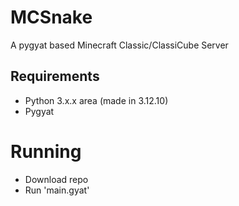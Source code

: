 # MCSnake
A pygyat based Minecraft Classic/ClassiCube Server

## Requirements
- Python 3.x.x area (made in 3.12.10)
- Pygyat

# Running
- Download repo
- Run 'main.gyat'
